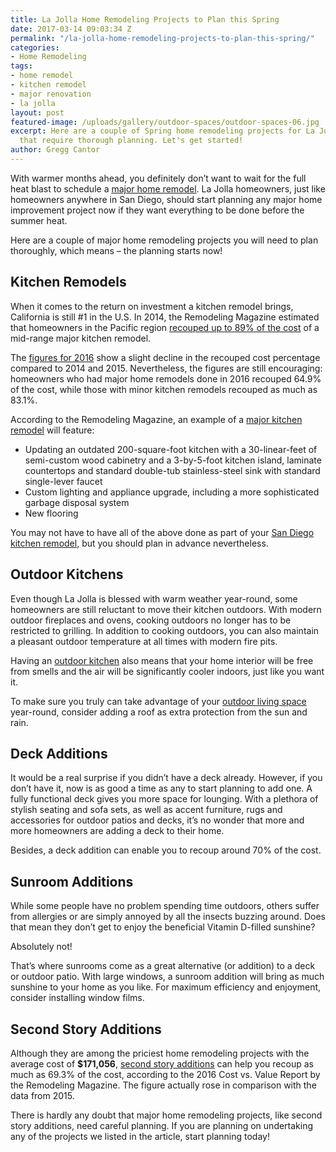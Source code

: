 ```yaml
---
title: La Jolla Home Remodeling Projects to Plan this Spring
date: 2017-03-14 09:03:34 Z
permalink: "/la-jolla-home-remodeling-projects-to-plan-this-spring/"
categories:
- Home Remodeling
tags:
- home remodel
- kitchen remodel
- major renovation
- la jolla
layout: post
featured-image: /uploads/gallery/outdoor-spaces/outdoor-spaces-06.jpg
excerpt: Here are a couple of Spring home remodeling projects for La Jolla residents
  that require thorough planning. Let's get started!
author: Gregg Cantor
---
```


With warmer months ahead, you definitely don’t want to wait for the full heat blast to schedule a [major home remodel](/major-renovations). La Jolla homeowners, just like homeowners anywhere in San Diego, should start planning any major home improvement project now if they want everything to be done before the summer heat.

Here are a couple of major home remodeling projects you will need to plan thoroughly, which means – the planning starts now!

## Kitchen Remodels

When it comes to the return on investment a kitchen remodel brings, California is still #1 in the U.S. In 2014, the Remodeling Magazine estimated that homeowners in the Pacific region [recouped up to 89% of the cost](/infographic-national-averages-for-cost-and-return-on-investment) of a mid-range major kitchen remodel.

The [figures for 2016](http://www.remodeling.hw.net/cost-vs-value/2016/) show a slight decline in the recouped cost percentage compared to 2014 and 2015. Nevertheless, the figures are still encouraging: homeowners who had major home remodels done in 2016 recouped 64.9% of the cost, while those with minor kitchen remodels recouped as much as 83.1%.

According to the Remodeling Magazine, an example of a [major kitchen remodel](http://www.remodeling.hw.net/cost-vs-value/major-kitchen-remodel?y=2016) will feature:

- Updating an outdated 200-square-foot kitchen with a 30-linear-feet of semi-custom wood cabinetry and a 3-by-5-foot kitchen island, laminate countertops and standard double-tub stainless-steel sink with standard single-lever faucet
- Custom lighting and appliance upgrade, including a more sophisticated garbage disposal system
- New flooring

You may not have to have all of the above done as part of your [San Diego kitchen remodel](/san-diego-kitchen-remodeling-services), but you should plan in advance nevertheless.

## Outdoor Kitchens

Even though La Jolla is blessed with warm weather year-round, some homeowners are still reluctant to move their kitchen outdoors. With modern outdoor fireplaces and ovens, cooking outdoors no longer has to be restricted to grilling. In addition to cooking outdoors, you can also maintain a pleasant outdoor temperature at all times with modern fire pits.

Having an [outdoor kitchen](/san-diego-outdoor-kitchen-remodeling) also means that your home interior will be free from smells and the air will be significantly cooler indoors, just like you want it.

To make sure you truly can take advantage of your [outdoor living space](/san-diego-outdoor-living-space-design) year-round, consider adding a roof as extra protection from the sun and rain.

## Deck Additions

It would be a real surprise if you didn’t have a deck already. However, if you don’t have it, now is as good a time as any to start planning to add one. A fully functional deck gives you more space for lounging. With a plethora of stylish seating and sofa sets, as well as accent furniture, rugs and accessories for outdoor patios and decks, it’s no wonder that more and more homeowners are adding a deck to their home.

Besides, a deck addition can enable you to recoup around 70% of the cost.

## Sunroom Additions

While some people have no problem spending time outdoors, others suffer from allergies or are simply annoyed by all the insects buzzing around. Does that mean they don’t get to enjoy the beneficial Vitamin D-filled sunshine?

Absolutely not!

That’s where sunrooms come as a great alternative (or addition) to a deck or outdoor patio. With large windows, a sunroom addition will bring as much sunshine to your home as you like. For maximum efficiency and enjoyment, consider installing window films.

## Second Story Additions

Although they are among the priciest home remodeling projects with the average cost of **$171,056**, [second story additions](/san-diego-second-story-addition) can help you recoup as much as 69.3% of the cost, according to the 2016 Cost vs. Value Report by the Remodeling Magazine. The figure actually rose in comparison with the data from 2015.

There is hardly any doubt that major home remodeling projects, like second story additions, need careful planning. If you are planning on undertaking any of the projects we listed in the article, start planning today!
